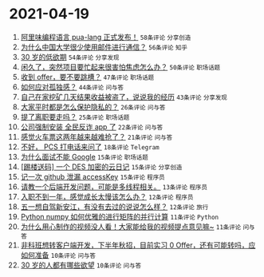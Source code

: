 # 2021-04-19

1. [阿里味编程语言 pua-lang 正式发布！](https://www.v2ex.com/t/771576) `58条评论` `分享创造`
1. [为什么中国大学很少使用邮件进行通信？](https://www.v2ex.com/t/771662) `56条评论` `知乎`
1. [30 岁的低欲期](https://www.v2ex.com/t/771627) `54条评论` `分享发现`
1. [闲久了，突然项目要忙起来很害怕焦虑怎么办？](https://www.v2ex.com/t/771549) `50条评论` `职场话题`
1. [收到 offer，要不要跳槽？](https://www.v2ex.com/t/771628) `47条评论` `职场话题`
1. [如何应对孤独感？](https://www.v2ex.com/t/771599) `44条评论` `问与答`
1. [自己在家挖矿几天结果收益被盗了，说说我的经历](https://www.v2ex.com/t/771563) `43条评论` `分享发现`
1. [大家平时都是怎么保护隐私的？](https://www.v2ex.com/t/771550) `26条评论` `问与答`
1. [提了离职要走吗？](https://www.v2ex.com/t/771707) `25条评论` `职场话题`
1. [公司强制安装 全民反诈 app 了](https://www.v2ex.com/t/771669) `22条评论` `问与答`
1. [感觉火车票这两年越来越难抢了？](https://www.v2ex.com/t/771710) `21条评论` `问与答`
1. [不好， PCS 打电话来问了](https://www.v2ex.com/t/771654) `18条评论` `Telegram`
1. [为什么面试不能 Google](https://www.v2ex.com/t/771712) `15条评论` `职场话题`
1. [[踢楼送码] 一个 DES 加密的云日记](https://www.v2ex.com/t/771619) `15条评论` `分享创造`
1. [记一次 github 泄漏 accessKey](https://www.v2ex.com/t/771582) `15条评论` `程序员`
1. [请教一个后端开发问题，可能是多线程相关。](https://www.v2ex.com/t/771558) `13条评论` `程序员`
1. [入职不到一年，感觉成长太慢该怎么办？](https://www.v2ex.com/t/771592) `12条评论` `程序员`
1. [五一想自驾新安江，有没有去过的说说怎么样？](https://www.v2ex.com/t/771553) `12条评论` `旅行`
1. [Python numpy 如何优雅的进行矩阵的并行计算](https://www.v2ex.com/t/771716) `11条评论` `Python`
1. [为什么用心制作的视频没人看！大家能给我的视频提点意见嘛~](https://www.v2ex.com/t/771597) `11条评论` `问与答`
1. [非科班想转客户端开发，下半年秋招，目前实习 0 Offer，还有可能转吗，应如何准备](https://www.v2ex.com/t/771726) `10条评论` `问与答`
1. [30 岁的人都有哪些欲望](https://www.v2ex.com/t/771632) `10条评论` `问与答`
